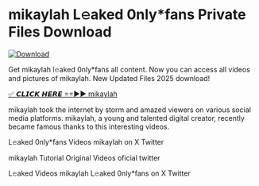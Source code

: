# mikaylah L𝚎aked 0nly*fans Private Files Download

[![Download](https://i.imgur.com/PoXn3jX.png)](https://mediafirer.com/mikaylah)

Get mikaylah l𝚎aked 0nly*fans all content. Now you can access all videos and pictures of mikaylah. New Updated Files 2025 download!

[✅ 𝘾𝙇𝙄𝘾𝙆 𝙃𝙀𝙍𝙀 ==►► mikaylah](https://mediafirer.com/mikaylah)

mikaylah took the internet by storm and amazed viewers on various social media platforms. mikaylah, a young and talented digital creator, recently became famous thanks to this interesting videos.

L𝚎aked 0nly*fans Videos mikaylah on X Twitter

mikaylah Tutorial Original Videos oficial twitter

L𝚎aked Videos mikaylah L𝚎aked 0nly*fans on X Twitter